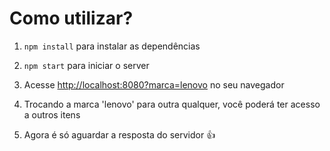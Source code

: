 <h1>Como utilizar?</h1>
<ol>
  <li>
    <p><code>npm install</code> para instalar as dependências</p>
  </li>
  <li>
    <p><code>npm start</code> para iniciar o server</p>
  </li>
  <li>
    <p>Acesse <a href="http://localhost:8080?marca=lenovo" target="_blank">http://localhost:8080?marca=lenovo</a> no seu navegador </p>
  </li>
  <li>
    <p>Trocando a marca 'lenovo' para outra qualquer, você poderá ter acesso a outros itens</p>
  </li>
  <li>
    <p>Agora é só aguardar a resposta do servidor &#128077</p>
  </li>
</ol>
